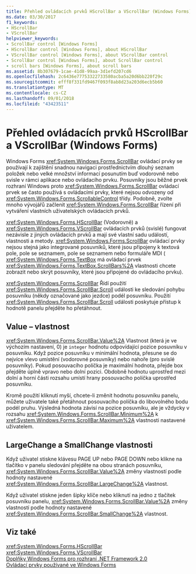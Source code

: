 ```yaml
---
title: Přehled ovládacích prvků HScrollBar a VScrollBar (Windows Forms)
ms.date: 03/30/2017
f1_keywords:
- HScrollBar
- VScrollBar
helpviewer_keywords:
- ScrollBar control [Windows Forms]
- HScrollBar control [Windows Forms], about HScrollBar
- VScrollBar control [Windows Forms], about VScrollBar control
- ScrollBar control [Windows Forms], about ScrollBar control
- scroll bars [Windows Forms], about scroll bars
ms.assetid: 8b307679-1cae-41d8-99aa-3d1efd207cd6
ms.openlocfilehash: 2c6436e77753322733580acba5a20d6bb220f29c
ms.sourcegitcommit: efff8f331fd9467f093f8ab8d23a203d6ecb5b60
ms.translationtype: MT
ms.contentlocale: cs-CZ
ms.lasthandoff: 09/01/2018
ms.locfileid: "43423511"
---
```

# <a name="hscrollbar-and-vscrollbar-controls-overview-windows-forms"></a>Přehled ovládacích prvků HScrollBar a VScrollBar (Windows Forms)
Windows Forms <xref:System.Windows.Forms.ScrollBar> ovládací prvky se používají k zajištění snadnou navigaci prostřednictvím dlouhý seznam položek nebo velké množství informací posunutím buď vodorovně nebo svisle v rámci aplikace nebo ovládacího prvku. Posuvníky jsou běžné prvek rozhraní Windows proto <xref:System.Windows.Forms.ScrollBar> ovládací prvek se často používá s ovládacími prvky, které nejsou odvozeny od <xref:System.Windows.Forms.ScrollableControl> třídy. Podobně, zvolte mnoho vývojářů začlenit <xref:System.Windows.Forms.ScrollBar> řízení při vytváření vlastních uživatelských ovládacích prvků.  
  
 <xref:System.Windows.Forms.HScrollBar> (Vodorovně) a <xref:System.Windows.Forms.VScrollBar> ovládacích prvků (svislé) fungovat nezávisle z jiných ovládacích prvků a mají své vlastní sadu událostí, vlastnosti a metody. <xref:System.Windows.Forms.ScrollBar> ovládací prvky nejsou stejná jako integrované posuvníků, které jsou připojeny k textová pole, pole se seznamem, pole se seznamem nebo formuláře MDI ( <xref:System.Windows.Forms.TextBox> má ovládací prvek <xref:System.Windows.Forms.TextBox.ScrollBars%2A> vlastnosti chcete zobrazit nebo skrýt posuvníky, které jsou připojené do ovládacího prvku).  
  
 <xref:System.Windows.Forms.ScrollBar> Řídí použití <xref:System.Windows.Forms.ScrollBar.Scroll> události ke sledování pohybu posuvníku (někdy označované jako jezdce) podél posuvníku. Použití <xref:System.Windows.Forms.ScrollBar.Scroll> události poskytuje přístup k hodnotě panelu přejděte ho přetáhnout.  
  
## <a name="value-property"></a>Value – vlastnost  
 <xref:System.Windows.Forms.ScrollBar.Value%2A> Vlastnost (která je ve výchozím nastavení, 0) je `integer` hodnotu odpovídající pozice posuvníku v posuvníku. Když pozice posuvníku v minimální hodnota, přesune se do nejvíce vlevo umístění (vodorovné posuvníky) nebo nahoře (pro svislé posuvníky). Pokud posouvacího políčka je maximální hodnota, přejde box přejděte úplně vpravo nebo dolní pozici. Obdobně hodnotu uprostřed mezi dolní a horní části rozsahu umístí hrany posouvacího políčka uprostřed posuvníku.  
  
 Kromě použití kliknutí myší, chcete-li změnit hodnotu posuvníku panelu, můžete uživatele také přetáhnout posouvacího políčka do libovolného bodu podél pruhu. Výsledná hodnota závisí na pozice posuvníku, ale je vždycky v rozsahu <xref:System.Windows.Forms.ScrollBar.Minimum%2A> k <xref:System.Windows.Forms.ScrollBar.Maximum%2A> vlastnosti nastavené uživatelem.  
  
## <a name="largechange-and-smallchange-properties"></a>LargeChange a SmallChange vlastnosti  
 Když uživatel stiskne klávesu PAGE UP nebo PAGE DOWN nebo klikne na tlačítko v panelu sledování přejděte na obou stranách posuvníku, <xref:System.Windows.Forms.ScrollBar.Value%2A> změny vlastností podle hodnoty nastavené <xref:System.Windows.Forms.ScrollBar.LargeChange%2A> vlastnost.  
  
 Když uživatel stiskne jeden šipky klíče nebo kliknutí na jedno z tlačítek posuvníku panelu, <xref:System.Windows.Forms.ScrollBar.Value%2A> změny vlastností podle hodnoty nastavené <xref:System.Windows.Forms.ScrollBar.SmallChange%2A> vlastnost.  
  
## <a name="see-also"></a>Viz také  
 <xref:System.Windows.Forms.HScrollBar>  
 <xref:System.Windows.Forms.VScrollBar>  
 [Doplňky Windows Forms pro rozhraní .NET Framework 2.0](https://msdn.microsoft.com/library/c61a923d-3d6a-4c8c-820c-e94c83f3f9a8)  
 [Ovládací prvky používané ve Windows Forms](../../../../docs/framework/winforms/controls/controls-to-use-on-windows-forms.md)
